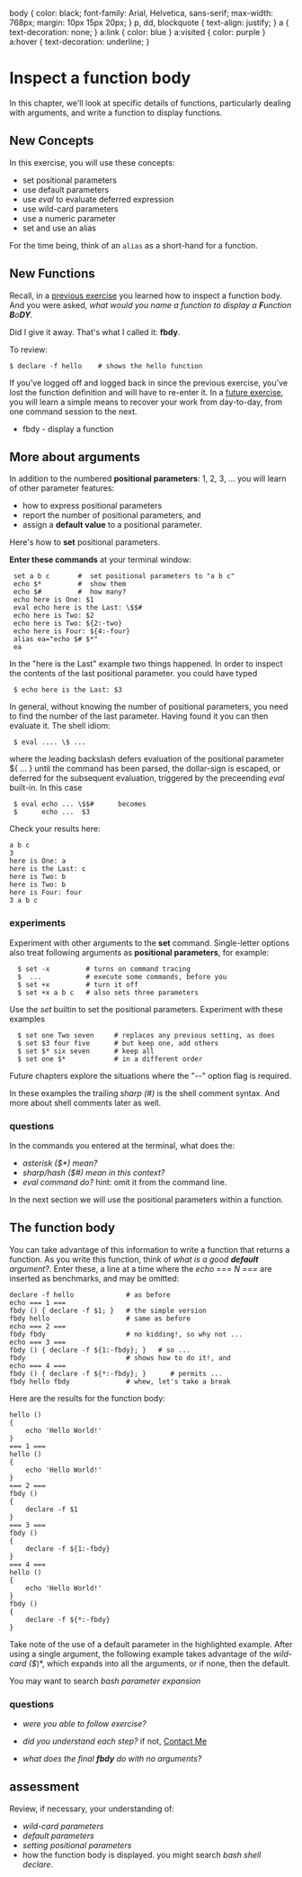 body {
 	color: black;
 	font-family: Arial, Helvetica, sans-serif;
	max-width: 768px;
 	margin: 10px 15px 20px; 
}
p, dd, blockquote { 
 	text-align: justify;
}
a {
 	text-decoration: none;
}
a:link {
 	color: blue
}
a:visited {
 	color: purple
}
a:hover {
 	text-decoration: underline; 
} 

<p><link rel="stylesheet" type="text/css" href="./mcgowan.css" /></p>

<p><link rel="stylesheet" type="text/css" href="./mcgowan.css" /></p>

<h1>Inspect a function body</h1>

<p>In this chapter, we'll look at specific details of functions, particularly
dealing with arguments, and write a function to display functions.</p>

<h2>New Concepts</h2>

<p>In this exercise, you will use these concepts:</p>

<ul>
<li>set positional parameters</li>
<li>use default parameters</li>
<li>use <em>eval</em> to evaluate deferred expression</li>
<li>use wild-card parameters</li>
<li>use a numeric parameter</li>
<li>set and use an alias</li>
</ul>

<p>For the time being, think of an <code>alias</code> as a short-hand for a function.</p>

<h2>New Functions</h2>

<p>Recall, in a <a href="#writeAshellFunction">previous exercise</a> you
learned how to inspect a function body.  And you were asked, <em>what
would you name a function to display a <strong>F</strong>unction <strong>B</strong>o<strong>DY</strong>.</em></p>

<p>Did I give it away.  That's what I called it:  <strong>fbdy</strong>.</p>

<p>To review:</p>

<pre><code>$ declare -f hello    # shows the hello function
</code></pre>

<p>If you've logged off and logged back in since the previous exercise,
you've lost the function definition and will have to re-enter it.  In
a <a href="#collectSaveandReuseFunctions">future exercise</a>, you will learn a
simple means to recover your work from day-to-day, from one command
session to the next.</p>

<ul>
<li>fbdy - display a function</li>
</ul>

<h2>More about arguments</h2>

<p>In addition to the numbered <strong>positional parameters</strong>: 1, 2, 3, ...
you will learn of other parameter features: </p>

<ul>
<li>how to express positional parameters</li>
<li>report the number of positional parameters, and </li>
<li>assign a <strong>default value</strong> to a positional parameter.  </li>
</ul>

<p>Here's how to <strong>set</strong> positional parameters.</p>

<p><strong>Enter these commands</strong> at your terminal window:</p>

<pre><code> set a b c       #  set positional parameters to "a b c"
 echo $*         #  show them
 echo $#         #  how many?
 echo here is One: $1
 eval echo here is the Last: \$$#
 echo here is Two: $2
 echo here is Two: ${2:-two}
 echo here is Four: ${4:-four}
 alias ea="echo $# $*"
 ea
</code></pre>

<p>In the "here is the Last" example two things happened. In order to inspect
the contents of the last positional parameter. you could have typed</p>

<pre><code> $ echo here is the Last: $3
</code></pre>

<p>In general, without knowing the number of positional parameters,
you need to find the number of the last parameter.  Having found it
you can then evaluate it.  The shell idiom:</p>

<pre><code> $ eval .... \$ ...
</code></pre>

<p>where the leading backslash defers evaluation of the positional
parameter ${ ... } until the command has been parsed, the dollar-sign
is escaped, or deferred for the subsequent evaluation, triggered by
the preceending <em>eval</em> built-in.  In this case</p>

<pre><code> $ eval echo ... \$$#      becomes
 $      echo ...  $3
</code></pre>

<p>Check your results here:</p>

<pre><code>a b c
3
here is One: a
here is the Last: c
here is Two: b
here is Two: b
here is Four: four
3 a b c
</code></pre>

<h3>experiments</h3>

<p>Experiment with other arguments to the <strong>set</strong> command.  Single-letter
options also treat following arguments as <strong>positional parameters</strong>,
for example:</p>

<pre><code>  $ set -x         # turns on command tracing
  $  ...           # execute some commands, before you 
  $ set +x         # turn it off
  $ set +x a b c   # also sets three parameters
</code></pre>

<p>Use the <em>set</em> builtin to set the positional parameters.  Experiment
with these examples</p>

<pre><code>  $ set one Two seven     # replaces any previous setting, as does
  $ set $3 four five      # but keep one, add others
  $ set $* six seven      # keep all
  $ set one $*            # in a different order
</code></pre>

<p>Future chapters explore the situations where the "--" option flag is
required.</p>

<p>In these examples the trailing <em>sharp (#)</em> is the shell comment
syntax.  And more about shell comments later as well.</p>

<h3>questions</h3>

<p>In the commands you entered at the terminal, what does the: </p>

<ul>
<li><em>asterisk ($*) mean?</em></li>
<li><em>sharp/hash ($#) mean in this context?</em></li>
<li><em>eval command do?</em>  hint: omit it from the command line.</li>
</ul>

<p>In the next section we will use the positional parameters within
a function.</p>

<h2>The function body</h2>

<p>You can take advantage of this information to write a function that
returns a function.  As you write this function, think of <em>what is a
good <strong>default</strong> argument?</em>.  Enter these, a line at a time where the
<em>echo === N ===</em> are inserted as benchmarks, and may be omitted:</p>

<pre><code>declare -f hello             # as before
echo === 1 ===
fbdy () { declare -f $1; }   # the simple version
fbdy hello                   # same as before
echo === 2 ===    
fbdy fbdy                    # no kidding!, so why not ...
echo === 3 ===    
fbdy () { declare -f ${1:-fbdy}; }   # so ...
fbdy                         # shows how to do it!, and
echo === 4 ===        
fbdy () { declare -f ${*:-fbdy}; }      # permits ...
fbdy hello fbdy              # whew, let's take a break
</code></pre>

<p>Here are the results for the function body:</p>

<pre><code>hello () 
{ 
    echo 'Hello World!'
}
=== 1 ===
hello () 
{ 
    echo 'Hello World!'
}
=== 2 ===
fbdy () 
{ 
    declare -f $1
}
=== 3 ===
fbdy () 
{ 
    declare -f ${1:-fbdy}
}
=== 4 ===
hello () 
{ 
    echo 'Hello World!'
}
fbdy () 
{ 
    declare -f ${*:-fbdy}
}
</code></pre>

<p>Take note of the use of a default parameter in the highlighted
example.  After using a single argument, the following example takes
advantage of the <em>wild-card ($</em>)*, which expands into all the
arguments, or if none, then the default.</p>

<p>You may want to search <em>bash parameter expansion</em></p>

<h3>questions</h3>

<ul>
<li><p><em>were you able to follow exercise?</em></p></li>
<li><p><em>did you understand each step?</em> if not,
<a href="mailto:martymcgowan@alum.mit.edu?subject=function_body">Contact Me</a></p></li>
<li><em>what does the final <strong>fbdy</strong> do with no arguments?</em></li>
</ul>

<h2>assessment</h2>

<p>Review, if necessary, your understanding of:</p>

<ul>
<li><em>wild-card parameters</em></li>
<li><em>default parameters</em></li>
<li><em>setting positional parameters</em></li>
<li>how the function body is displayed.  you might search <em>bash shell declare</em>.</li>
</ul>
